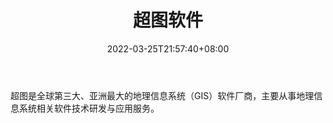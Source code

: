 ﻿---
weight: 
title: "超图软件"
description: "超图是全球第三大、亚洲最大的地理信息系统（GIS）软件厂商，主要从事地理信息系统相关软件技术研发与应用服务。"
date: 2022-03-25T21:57:40+08:00
lastmod: 2022-03-25T16:45:40+08:00
draft: false
authors: ["Metabd"]
featuredImage: "606.png"
link: "https://www.supermap.com/zh-cn/"
tags: ["超图软件","制造商"]
categories: ["navigation"]
navigation: ["制造商"]
lightgallery: true
toc: true
pinned: false
recommend: false
recommend1: false
---
超图是全球第三大、亚洲最大的地理信息系统（GIS）软件厂商，主要从事地理信息系统相关软件技术研发与应用服务。
